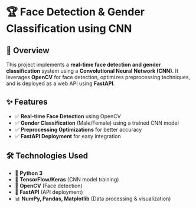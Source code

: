 # 🏆 Face Detection & Gender Classification using CNN  

## 📝 Overview  
This project implements a **real-time face detection and gender classification** system using a **Convolutional Neural Network (CNN)**. It leverages **OpenCV** for face detection, optimizes preprocessing techniques, and is deployed as a web API using **FastAPI**.  

## ✨ Features  
- ✅ **Real-time Face Detection** using OpenCV  
- ✅ **Gender Classification** (Male/Female) using a trained CNN model  
- ✅ **Preprocessing Optimizations** for better accuracy  
- ✅ **FastAPI Deployment** for easy integration  

## 🛠️ Technologies Used  
- 🐍 **Python 3**  
- 🤖 **TensorFlow/Keras** (CNN model training)  
- 📸 **OpenCV** (Face detection)  
- 🚀 **FastAPI** (API deployment)  
- 📊 **NumPy, Pandas, Matplotlib** (Data processing & visualization)

